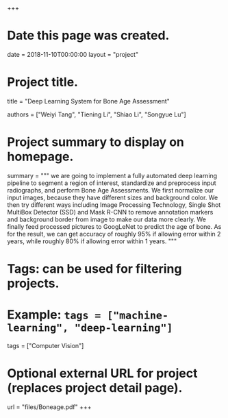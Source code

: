 +++
# Date this page was created.
date = 2018-11-10T00:00:00
layout = "project"

# Project title.
title = "Deep Learning System for Bone Age Assessment"


authors = ["Weiyi Tang", "Tiening Li", "Shiao Li", "Songyue Lu"]

# Project summary to display on homepage.
summary = """
we are going to implement a fully automated deep learning pipeline to segment a region of interest, standardize and preprocess input radiographs, and perform Bone Age Assessments. We first normalize our input images, because they have different sizes and background color. We then try different ways including Image Processing Technology, Single Shot MultiBox Detector (SSD) and Mask R-CNN to remove annotation markers and background border from image to make our data more clearly. We finally feed processed pictures to GoogLeNet to predict the age of bone. As for the result, we can get accuracy of roughly 95% if allowing error within 2 years, while roughly 80% if allowing error within 1 years.
 """

# Tags: can be used for filtering projects.
# Example: `tags = ["machine-learning", "deep-learning"]`
tags = ["Computer Vision"]

# Optional external URL for project (replaces project detail page).
url = "files/Boneage.pdf"
+++

